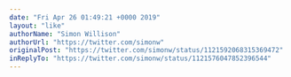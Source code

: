 ```yaml
---
date: "Fri Apr 26 01:49:21 +0000 2019"
layout: "like"
authorName: "Simon Willison"
authorUrl: "https://twitter.com/simonw"
originalPost: "https://twitter.com/simonw/status/1121592068315369472"
inReplyTo: "https://twitter.com/simonw/status/1121576047852396544"
---
```

